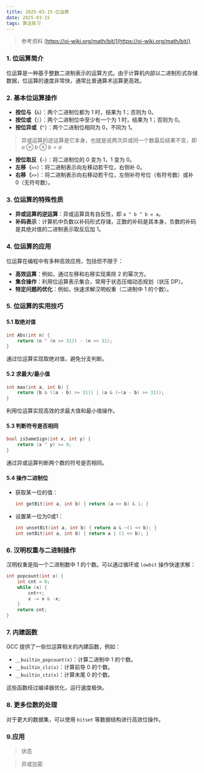 ```yaml
---
title: 2025-03-15-位运算
date: 2025-03-15
tags: 算法练习
---
```


> 参考资料
> [https://oi-wiki.org/math/bit/](https://oi-wiki.org/math/bit/)

### 1. 位运算简介

位运算是一种基于整数二进制表示的运算方式。由于计算机内部以二进制形式存储数据，位运算的速度非常快，通常比普通算术运算更高效。

### 2. 基本位运算操作

- **按位与（**`&`）：两个二进制位都为 1 时，结果为 1；否则为 0。
- **按位或（**`|`）：两个二进制位中至少有一个为 1 时，结果为 1；否则为 0。
- **按位异或（**`^`）：两个二进制位相同为 0，不同为 1。

> 异或运算的逆运算是它本身，也就是说两次异或同一个数最后结果不变，即 $a\oplus b\oplus b=a$

- **按位取反（**`~`）：将二进制位的 0 变为 1，1 变为 0。
- **左移（**`<<`）：将二进制表示向左移动若干位，右侧补 0。
- **右移（**`>>`）：将二进制表示向右移动若干位，左侧补符号位（有符号数）或补 0（无符号数）。

### 3. 位运算的特殊性质

- **异或运算的逆运算**：异或运算具有自反性，即 `a ^ b ^ b = a`。
- **补码表示**：计算机中负数以补码形式存储，正数的补码是其本身，负数的补码是其绝对值的二进制表示取反后加 1。

### 4. 位运算的应用

位运算在编程中有多种高效应用，包括但不限于：

- **高效运算**：例如，通过左移和右移实现乘除 2 的幂次方。
- **集合操作**：利用位运算表示集合，常用于状态压缩动态规划（状压 DP）。
- **特定问题的优化**：例如，快速求解汉明权重（二进制中 1 的个数）。

### 5. 位运算的实用技巧

#### 5.1 取绝对值

```cpp
int Abs(int n) {
    return (n ^ (n >> 31)) - (n >> 31);
}
```

通过位运算实现取绝对值，避免分支判断。

#### 5.2 求最大/最小值

```cpp
int max(int a, int b) {
    return (b & ((a - b) >> 31)) | (a & (~(a - b) >> 31));
}
```

利用位运算实现高效的求最大值和最小值操作。

#### 5.3 判断符号是否相同

```cpp
bool isSameSign(int x, int y) {
    return (x ^ y) >= 0;
}
```

通过异或运算判断两个数的符号是否相同。

#### 5.4 操作二进制位

- 获取某一位的值：

    ```cpp
    int getBit(int a, int b) { return (a >> b) & 1; }

    ```

- 设置某一位为0或1：

    ```cpp
    int unsetBit(int a, int b) { return a & ~(1 << b); }
    int setBit(int a, int b) { return a | (1 << b); }
    ```

### 6. 汉明权重与二进制操作

汉明权重是指一个二进制数中 1 的个数。可以通过循环或 `lowbit` 操作快速求解：

```cpp
int popcount(int x) {
    int cnt = 0;
    while (x) {
        cnt++;
        x -= x & -x;
    }
    return cnt;
}
```

### 7. 内建函数

GCC 提供了一些位运算相关的内建函数，例如：

- `__builtin_popcount(x)`：计算二进制中 1 的个数。
- `__builtin_clz(x)`：计算前导 0 的个数。
- `__builtin_ctz(x)`：计算末尾 0 的个数。

这些函数经过编译器优化，运行速度极快。

### 8. 更多位数的处理

对于更大的数据集，可以使用 `bitset` 等数据结构进行高效位操作。

### 9.应用

> 状态

> 异或加密
